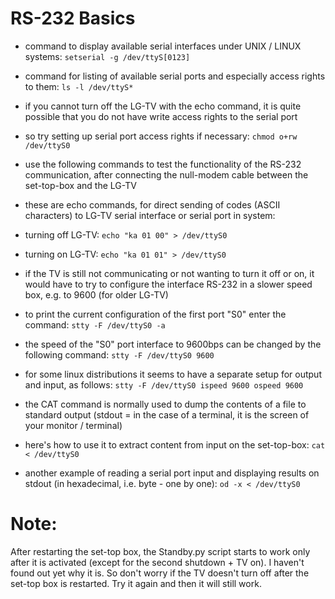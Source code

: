 RS-232 Basics
=============

- command to display available serial interfaces under UNIX / LINUX systems:
  `setserial -g /dev/ttyS[0123]`

- command for listing of available serial ports and especially access rights to them:
  `ls -l /dev/ttyS*`

- if you cannot turn off the LG-TV with the echo command, it is quite possible that you do not have write access rights to the serial port
- so try setting up serial port access rights if necessary:
  `chmod o+rw /dev/ttyS0`

- use the following commands to test the functionality of the RS-232 communication, after connecting the null-modem cable between the set-top-box and the LG-TV
- these are echo commands, for direct sending of codes (ASCII characters) to LG-TV serial interface or serial port in system:
- turning off LG-TV:    `echo "ka 01 00" > /dev/ttyS0`
- turning on LG-TV:     `echo "ka 01 01" > /dev/ttyS0`

- if the TV is still not communicating or not wanting to turn it off or on, it would have to try to configure the interface
  RS-232 in a slower speed box, e.g. to 9600 (for older LG-TV)
- to print the current configuration of the first port "S0" enter the command:
  `stty -F /dev/ttyS0 -a`
- the speed of the "S0" port interface to 9600bps can be changed by the following command:
  `stty -F /dev/ttyS0 9600`
- for some linux distributions it seems to have a separate setup for output and input, as follows:
  `stty -F /dev/ttyS0 ispeed 9600 ospeed 9600`

- the CAT command is normally used to dump the contents of a file to standard output (stdout = in the case of a terminal, it is the screen of your monitor / terminal)
- here's how to use it to extract content from input on the set-top-box:
  `cat < /dev/ttyS0`
- another example of reading a serial port input and displaying results on stdout (in hexadecimal, i.e. byte - one by one):
  `od -x < /dev/ttyS0`

Note:
=====
After restarting the set-top box, the Standby.py script starts to work only after it is activated (except for the second shutdown + TV on). I haven't found out yet why it is. So don't worry if the TV doesn't turn off after the set-top box is restarted. Try it again and then it will still work.
